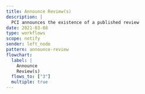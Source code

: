 ```yaml
---
title: Announce Review(s)
description: |
  PCI announces the existence of a published review
date: 2021-03-08
type: workflows
scope: notify
sender: left_node
pattern: announce-review
flowchart:
  label: |
    Announce
    Review(s)
  flows_to: ["3"]
  multiple: true
---
```

